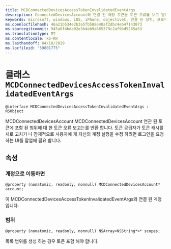 ```yaml
---
title: MCDConnectedDevicesAccessTokenInvalidatedEventArgs
description: ConnectedDevicesAccount와 연결 된 해당 토큰을 토큰 오류를 보고 알립니다.
keywords: microsoft, windows, iOS, iPhone, objectiveC, 연결 된 장치, 프로젝트 로마
ms.openlocfilehash: 46a21b534e2b3a5fb588e40af2dbc4eb47143873
ms.sourcegitcommit: 945a0f4bda02e3b4eb9a665379c2af9bd5285a53
ms.translationtype: MT
ms.contentlocale: ko-KR
ms.lasthandoff: 04/18/2019
ms.locfileid: "59801775"
---
```

# <a name="class-mcdconnecteddevicesaccesstokeninvalidatedeventargs"></a>클래스 `MCDConnectedDevicesAccessTokenInvalidatedEventArgs` 

```
@interface MCDConnectedDevicesAccessTokenInvalidatedEventArgs : NSObject 
```  
MCDConnectedDevicesAccount MCDConnectedDevicesAccount 연관 된 토큰에 포함 된 범위에 대 한 토큰 오류 보고는를 반환 합니다. 토큰 공급자가 토큰 캐시를 새로 고치거 나 잠재적으로 사용자에 게 자신의 계정 설정을 수정 하려면 로그인을 요청 하는 UI를 팝업에 필요 합니다.

## <a name="properties"></a>속성

### <a name="account"></a>계정으로 이동하면
`@property (nonatomic, readonly, nonnull) MCDConnectedDevicesAccount* account;`

이 MCDConnectedDevicesAccessTokenInvalidatedEventArgs와 연결 된 계정입니다.

### <a name="scopes"></a>범위
`@property (nonatomic, readonly, nonnull) NSArray<NSString*>* scopes;`

목록 범위를 생성 하는 경우 토큰 포함 해야 합니다.